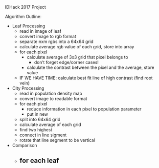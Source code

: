 IDHack 2017 Project

Algorithm Outline:
- Leaf Processing
  - read in image of leaf
  - convert image to rgb format
  - separate nxm rgbs into a 64x64 grid
  - calculate average rgb value of each grid, store into array
  - for each pixel
    - calculate average of 3x3 grid that pixel belongs to
      - don't forget edge/corner cases!
    - calculate the contrast between the pixel and the average, store value
  - IF WE HAVE TIME: calculate best fit line of high contrast (find root vein)
- City Processing
  - read in population density map
  - convert image to readable format
  - for each pixel
    - reduce information in each pixel to population parameter
    - put in new 
  - split into 64x64 grid
  - calculate average of each grid
  - find two highest
  - connect in line sigment
  - rotate that line segment to be vertical
- Comparison
  - for each leaf
    - 